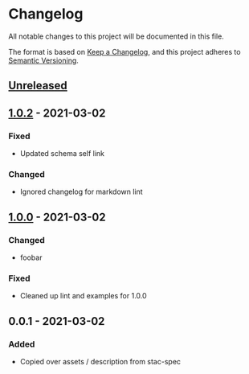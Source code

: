 # Changelog
All notable changes to this project will be documented in this file.

The format is based on [Keep a Changelog](https://keepachangelog.com/en/1.0.0/),
and this project adheres to [Semantic Versioning](https://semver.org/spec/v2.0.0.html).

## [Unreleased]

## [1.0.2] - 2021-03-02
### Fixed
- Updated schema self link

### Changed
- Ignored changelog for markdown lint

## [1.0.0] - 2021-03-02
### Changed
- foobar

### Fixed
- Cleaned up lint and examples for 1.0.0

## 0.0.1 - 2021-03-02
### Added
- Copied over assets / description from stac-spec

[Unreleased]: https://github.com/stac-extensions/label/compare/v1.0.2...HEAD
[1.0.2]: https://github.com/stac-extensions/label/compare/v1.0.0...v1.0.2
[1.0.0]: https://github.com/stac-extensions/label/compare/v0.0.1...v1.0.0
